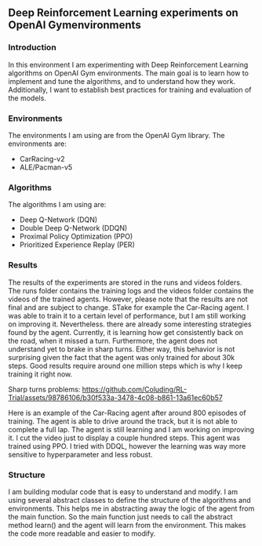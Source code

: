 ## Deep Reinforcement Learning experiments on OpenAI Gymenvironments

### Introduction
In this environment I am experimenting with Deep Reinforcement Learning algorithms on OpenAI Gym environments. The main goal is to learn how to implement and tune the algorithms, and to understand how they work. Additionally, I want to establish best practices for training and evaluation of the models.


### Environments
The environments I am using are from the OpenAI Gym library. The environments are:
- CarRacing-v2
- ALE/Pacman-v5


### Algorithms
The algorithms I am using are:
- Deep Q-Network (DQN)
- Double Deep Q-Network (DDQN)
- Proximal Policy Optimization (PPO)
- Prioritized Experience Replay (PER)


### Results
The results of the experiments are stored in the runs and videos folders. The runs folder contains the training logs and the videos folder contains the videos of the trained agents.
However, please note that the results are not final and are subject to change. STake for example the Car-Racing agent. I was able to train it to a certain level of performance, but I am still working on improving it. Nevertheless. there are already some interesting strategies found by the agent. Currently, it is learning how get consistently back on the road, when it missed a turn. Furthermore, the agent does not understand yet to brake in sharp turns. Either way, this behavior is not surprising given the fact that the agent was only trained for about 30k steps. Good results require around one million steps which is why I keep training it right now.

Sharp turns problems:
https://github.com/Coluding/RL-Trial/assets/98786106/b30f533a-3478-4c08-b861-13a61ec60b57



Here is an example of the Car-Racing agent after around 800 episodes of training. The agent is able to drive around the track, but it is not able to complete a full lap. The agent is still learning and I am working on improving it. I cut the video just to display a couple hundred steps. This agent was trained using PPO. I tried with DDQL, however the learning was way more sensitive to hyperparameter and less robust. 

### Structure
 I am building modular code that is easy to understand and modify. I am using several abstract classes to define the structure of the algorithms and environments. 
 This helps me in abstracting away the logic of the agent from the main function. So the main function just needs to call the abstract method learn()  and the agent will learn from the environment. This makes the code more readable and easier to modify.







